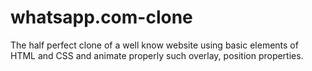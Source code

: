 # whatsapp.com-clone
The half perfect clone of a well know website using basic elements of HTML and CSS and animate properly such overlay, position properties.
